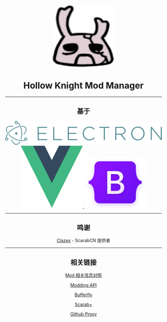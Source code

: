 <div align="center">

<div align="center">
    <a href="https://github.com/HKLab/HKModManager">
        <img src="../img/logo.png" width="200" height="200" />
    </a>
</div>

# Hollow Knight Mod Manager

------------

## 基于

<div align="center">
    <a href="https://electronjs.org">
        <img src="../img/electron-logo.svg"/>
    </a>
    <div>
        <a href="https://vuejs.org">
            <img src="../img/Vuejs_Logo.svg" width="200" height="200"/>
        </a>
        <a href="https://getbootstrap.com">
            <img src="../img/bootstrap-logo.png" width="200" height="165"/>
        </a>
    </div>
</div>

------------

## 鸣谢

[Clazex](https://github.com/Clazex) - ScarabCN 提供者

------------

## 相关链接

[Mod 相关信息对照](https://docs.qq.com/sheet/DSm90dmtWUUhhUmpP)

[Modding API](https://github.com/hk-modding/api)

[Bufferfly](https://github.com/jngo102/Butterfly)

[Scarab+](https://themulhima.github.io/Scarab/)

[Github Proxy](https://github.com/hunshcn/gh-proxy)

</div>
